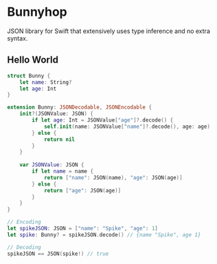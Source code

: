 # Bunnyhop
JSON library for Swift that extensively uses type inference and no extra syntax.

## Hello World

```swift
struct Bunny {
    let name: String?
    let age: Int
}

extension Bunny: JSONDecodable, JSONEncodable {
    init?(JSONValue: JSON) {
        if let age: Int = JSONValue["age"]?.decode() {
            self.init(name: JSONValue["name"]?.decode(), age: age)
        } else {
            return nil
        }
    }
    
    var JSONValue: JSON {
        if let name = name {
            return ["name": JSON(name), "age": JSON(age)]
        } else {
            return ["age": JSON(age)]
        }
    }
}

// Encoding
let spikeJSON: JSON = ["name": "Spike", "age": 1]
let spike: Bunny? = spikeJSON.decode() // {name "Spike", age 1}

// Decoding
spikeJSON == JSON(spike!) // true
```
